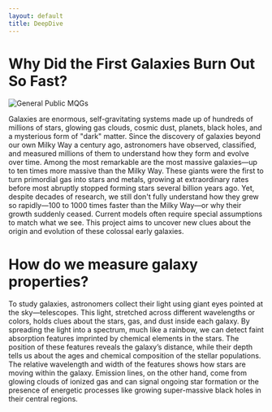 ```yaml
---
layout: default
title: DeepDive
---
```


# Why Did the First Galaxies Burn Out So Fast?

<div class="science-section">
  <div class="science-row">
    <img src="images/general_public_mqg.png" alt="General Public MQGs">
    <div>
      <!-- <h2>Early quiescent galaxies</h2> -->
      <p>Galaxies are enormous, self-gravitating systems made up of hundreds of millions of stars, glowing gas clouds, cosmic dust, planets, black holes, and a mysterious form of "dark" matter. Since the discovery of galaxies beyond our own Milky Way a century ago, astronomers have observed, classified, and measured millions of them to understand how they form and evolve over time. Among the most remarkable are the most massive galaxies—up to ten times more massive than the Milky Way. These giants were the first to turn primordial gas into stars and metals, growing at extraordinary rates before most abruptly stopped forming stars several billion years ago. Yet, despite decades of research, we still don't fully understand how they grew so rapidly—100 to 1000 times faster than the Milky Way—or why their growth suddenly ceased. Current models often require special assumptions to match what we see. This project aims to uncover new clues about the origin and evolution of these colossal early galaxies.</p>
    </div>
  </div>
</div>

# How do we measure galaxy properties?

To study galaxies, astronomers collect their light using giant eyes pointed at the sky—telescopes. This light, stretched across different wavelengths or colors, holds clues about the stars, gas, and dust inside each galaxy. By spreading the light into a spectrum, much like a rainbow, we can detect faint absorption features imprinted by chemical elements in the stars. The position of these features reveals the galaxy’s distance, while their depth tells us about the ages and chemical composition of the stellar populations. The relative wavelength and width of the features shows how stars are moving within the galaxy. Emission lines, on the other hand, come from glowing clouds of ionized gas and can signal ongoing star formation or the presence of energetic processes like growing super-massive black holes in their central regions.